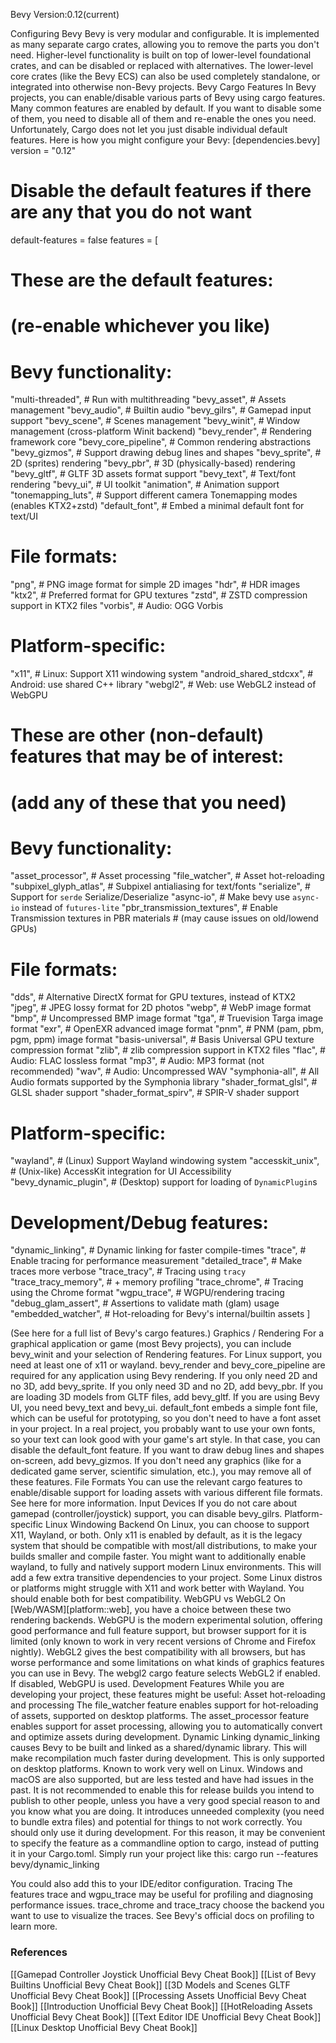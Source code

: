 Bevy Version:0.12(current)


Configuring Bevy
Bevy is very modular and configurable. It is implemented as many separate
cargo crates, allowing you to remove the parts you don't need. Higher-level
functionality is built on top of lower-level foundational crates, and can
be disabled or replaced with alternatives.
The lower-level core crates (like the Bevy ECS) can also be used completely
standalone, or integrated into otherwise non-Bevy projects.
Bevy Cargo Features
In Bevy projects, you can enable/disable various parts of Bevy using cargo features.
Many common features are enabled by default. If you want to disable some of
them, you need to disable all of them and re-enable the ones you need.
Unfortunately, Cargo does not let you just disable individual default features.
Here is how you might configure your Bevy:
[dependencies.bevy]
version = "0.12"
# Disable the default features if there are any that you do not want
default-features = false
features = [
  # These are the default features:
  # (re-enable whichever you like)

  # Bevy functionality:
  "multi-threaded",     # Run with multithreading
  "bevy_asset",         # Assets management
  "bevy_audio",         # Builtin audio
  "bevy_gilrs",         # Gamepad input support
  "bevy_scene",         # Scenes management
  "bevy_winit",         # Window management (cross-platform Winit backend)
  "bevy_render",        # Rendering framework core
  "bevy_core_pipeline", # Common rendering abstractions
  "bevy_gizmos",        # Support drawing debug lines and shapes
  "bevy_sprite",        # 2D (sprites) rendering
  "bevy_pbr",           # 3D (physically-based) rendering
  "bevy_gltf",          # GLTF 3D assets format support
  "bevy_text",          # Text/font rendering
  "bevy_ui",            # UI toolkit
  "animation",          # Animation support
  "tonemapping_luts",   # Support different camera Tonemapping modes (enables KTX2+zstd)
  "default_font",       # Embed a minimal default font for text/UI

  # File formats:
  "png",    # PNG image format for simple 2D images
  "hdr",    # HDR images
  "ktx2",   # Preferred format for GPU textures
  "zstd",   # ZSTD compression support in KTX2 files
  "vorbis", # Audio: OGG Vorbis

  # Platform-specific:
  "x11",                   # Linux: Support X11 windowing system
  "android_shared_stdcxx", # Android: use shared C++ library
  "webgl2",                # Web: use WebGL2 instead of WebGPU

  # These are other (non-default) features that may be of interest:
  # (add any of these that you need)

  # Bevy functionality:
  "asset_processor",      # Asset processing
  "file_watcher",         # Asset hot-reloading
  "subpixel_glyph_atlas", # Subpixel antialiasing for text/fonts
  "serialize",            # Support for `serde` Serialize/Deserialize
  "async-io",             # Make bevy use `async-io` instead of `futures-lite`
  "pbr_transmission_textures", # Enable Transmission textures in PBR materials
                               # (may cause issues on old/lowend GPUs)

  # File formats:
  "dds",  # Alternative DirectX format for GPU textures, instead of KTX2
  "jpeg", # JPEG lossy format for 2D photos
  "webp", # WebP image format
  "bmp",  # Uncompressed BMP image format
  "tga",  # Truevision Targa image format
  "exr",  # OpenEXR advanced image format
  "pnm",  # PNM (pam, pbm, pgm, ppm) image format
  "basis-universal", # Basis Universal GPU texture compression format
  "zlib", # zlib compression support in KTX2 files
  "flac", # Audio: FLAC lossless format
  "mp3",  # Audio: MP3 format (not recommended)
  "wav",  # Audio: Uncompressed WAV
  "symphonia-all", # All Audio formats supported by the Symphonia library
  "shader_format_glsl", # GLSL shader support
  "shader_format_spirv", # SPIR-V shader support

  # Platform-specific:
  "wayland",              # (Linux) Support Wayland windowing system
  "accesskit_unix",       # (Unix-like) AccessKit integration for UI Accessibility
  "bevy_dynamic_plugin",  # (Desktop) support for loading of `DynamicPlugin`s

  # Development/Debug features:
  "dynamic_linking",   # Dynamic linking for faster compile-times
  "trace",             # Enable tracing for performance measurement
  "detailed_trace",    # Make traces more verbose
  "trace_tracy",       # Tracing using `tracy`
  "trace_tracy_memory", # + memory profiling
  "trace_chrome",      # Tracing using the Chrome format
  "wgpu_trace",        # WGPU/rendering tracing
  "debug_glam_assert", # Assertions to validate math (glam) usage
  "embedded_watcher",  # Hot-reloading for Bevy's internal/builtin assets
]

(See here for a full list of Bevy's cargo features.)
Graphics / Rendering
For a graphical application or game (most Bevy projects), you can include
bevy_winit and your selection of Rendering features. For
Linux support, you need at least one of x11 or wayland.
bevy_render and bevy_core_pipeline are required for any application using
Bevy rendering.
If you only need 2D and no 3D, add bevy_sprite.
If you only need 3D and no 2D, add bevy_pbr. If you are loading 3D models
from GLTF files, add bevy_gltf.
If you are using Bevy UI, you need bevy_text and bevy_ui. default_font
embeds a simple font file, which can be useful for prototyping, so you don't
need to have a font asset in your project. In a real project, you probably
want to use your own fonts, so your text can look good with your game's art
style. In that case, you can disable the default_font feature.
If you want to draw debug lines and shapes on-screen, add bevy_gizmos.
If you don't need any graphics (like for a dedicated game server, scientific
simulation, etc.), you may remove all of these features.
File Formats
You can use the relevant cargo features to enable/disable support for loading
assets with various different file formats.
See here for more information.
Input Devices
If you do not care about gamepad (controller/joystick)
support, you can disable bevy_gilrs.
Platform-specific
Linux Windowing Backend
On Linux, you can choose to support X11, Wayland,
or both. Only x11 is enabled by default, as it is the legacy system
that should be compatible with most/all distributions, to make your builds
smaller and compile faster. You might want to additionally enable wayland,
to fully and natively support modern Linux environments. This will add a few
extra transitive dependencies to your project.
Some Linux distros or platforms might struggle with X11 and work better with
Wayland. You should enable both for best compatibility.
WebGPU vs WebGL2
On [Web/WASM][platform::web], you have a choice between these two rendering backends.
WebGPU is the modern experimental solution, offering good performance and
full feature support, but browser support for it is limited (only known to
work in very recent versions of Chrome and Firefox nightly).
WebGL2 gives the best compatibility with all browsers, but has worse performance
and some limitations on what kinds of graphics features you can use in Bevy.
The webgl2 cargo feature selects WebGL2 if enabled. If disabled, WebGPU is used.
Development Features
While you are developing your project, these features might be useful:
Asset hot-reloading and processing
The file_watcher feature enables support for hot-reloading of
assets, supported on desktop platforms.
The asset_processor feature enables support for asset
processing, allowing you to automatically convert and
optimize assets during development.
Dynamic Linking
dynamic_linking causes Bevy to be built and linked as a shared/dynamic
library. This will make recompilation much faster during development.
This is only supported on desktop platforms. Known to work very well on Linux.
Windows and macOS are also supported, but are less tested and have had issues in
the past.
It is not recommended to enable this for release builds you intend to publish
to other people, unless you have a very good special reason to and you know
what you are doing. It introduces unneeded complexity (you need to bundle
extra files) and potential for things to not work correctly. You should only
use it during development.
For this reason, it may be convenient to specify the feature as a commandline
option to cargo, instead of putting it in your Cargo.toml. Simply run your
project like this:
cargo run --features bevy/dynamic_linking

You could also add this to your IDE/editor configuration.
Tracing
The features trace and wgpu_trace may be useful for profiling and
diagnosing performance issues.
trace_chrome and trace_tracy choose the backend you want to use to
visualize the traces.
See Bevy's official docs on profiling to learn more.

### References
[[Gamepad Controller Joystick  Unofficial Bevy Cheat Book]] [[List of Bevy Builtins  Unofficial Bevy Cheat Book]] [[3D Models and Scenes GLTF  Unofficial Bevy Cheat Book]] [[Processing Assets  Unofficial Bevy Cheat Book]] [[Introduction  Unofficial Bevy Cheat Book]] [[HotReloading Assets  Unofficial Bevy Cheat Book]] [[Text Editor  IDE  Unofficial Bevy Cheat Book]] [[Linux Desktop  Unofficial Bevy Cheat Book]] 